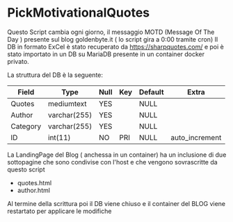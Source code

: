 # PickMotivationalQuotes



Questo Script cambia ogni giorno, il messaggio MOTD (Message Of The Day ) presente sul blog goldenbyte.it ( lo script gira a 0:00 tramite cron)
Il DB  in formato ExCel è stato recuperato da https://sharpquotes.com/ e poi è stato importato in un DB su MariaDB presente in un container docker privato.

La struttura del DB è la seguente:

Field | Type | Null | Key | Default | Extra
----- | ---- | ---- | ----|---------|------
Quotes |  mediumtext   | YES  |     | NULL                  
Author | varchar(255) | YES  |     | NULL    
Category | varchar(255) | YES  |     | NULL    
ID | int(11)      | NO   | PRI | NULL    | auto_increment

La LandingPage del Blog ( anchessa in un container)  ha un inclusione di due sottopagine che sono condivise con l'host e che vengono sovrascritte da questo script

 -  quotes.html
 -  author.html
 
 Al termine della scrittura poi il DB viene chiuso e il container del BLOG viene restartato per applicare le modifiche
